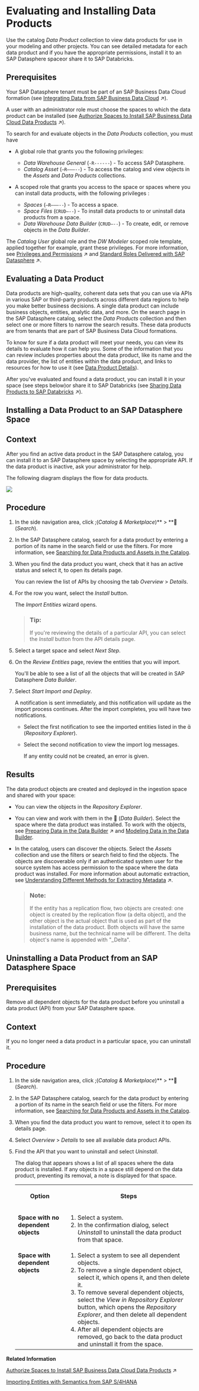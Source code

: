 <!-- loioea7cb802cbea47b39a441888873c3a49 -->

<link rel="stylesheet" type="text/css" href="css/sap-icons.css"/>

# Evaluating and Installing Data Products

Use the catalog *Data Product* collection to view data products for use in your modeling and other projects. You can see detailed metadata for each data product and if you have the appropriate permissions, install it to an SAP Datasphere spaceor share it to SAP Databricks.



<a name="loioea7cb802cbea47b39a441888873c3a49__prereq_fcb_p1y_tyb"/>

## Prerequisites

Your SAP Datasphere tenant must be part of an SAP Business Data Cloud formation \(see [Integrating Data from SAP Business Data Cloud](https://help.sap.com/viewer/9f36ca35bc6145e4acdef6b4d852d560/DEV_CURRENT/en-US/8f9c3725cfe84e08b3e951e7af06ce57.html "SAP Business Data Cloud is a fully managed SaaS solution that unifies and governs all SAP data and seamlessly connects with third-party data—giving line-of-business leaders context to make even more impactful decisions.") :arrow_upper_right:\).

A user with an administrator role must choose the spaces to which the data product can be installed \(see [Authorize Spaces to Install SAP Business Data Cloud Data Products](https://help.sap.com/viewer/935116dd7c324355803d4b85809cec97/DEV_CURRENT/en-US/67ec785b5de842488781f20c4ab52a9f.html "An SAP Datasphere administrator must choose the spaces to which SAP Business Data Cloud data products from an activated data package can be installed.") :arrow_upper_right:\).

To search for and evaluate objects in the *Data Products* collection, you must have

-   A global role that grants you the following privileges:
    -   *Data Warehouse General* \(`-R------`\) - To access SAP Datasphere.
    -   *Catalog Asset* \(`–R–––--`\) - To access the catalog and view objects in the *Assets* and *Data Products* collections.

-   A scoped role that grants you access to the space or spaces where you can install data products, with the following privileges :
    -   *Spaces* \(`–R–––--`\) - To access a space.
    -   *Space Files* \(`CRUD–--`\) - To install data products to or uninstall data products from a space.
    -   *Data Warehouse Data Builder* \(`CRUD–--`\) - To create, edit, or remove objects in the *Data Builder*.


The *Catalog User* global role and the *DW Modeler* scoped role template, applied together for example, grant these privileges. For more information, see [Privileges and Permissions](https://help.sap.com/viewer/935116dd7c324355803d4b85809cec97/DEV_CURRENT/en-US/d7350c6823a14733a7a5727bad8371aa.html "A privilege represents a task or an area in SAP Datasphere and can be assigned to a specific role. The actions that can be performed in the area are determined by the permissions assigned to a privilege.") :arrow_upper_right: and [Standard Roles Delivered with SAP Datasphere](https://help.sap.com/viewer/935116dd7c324355803d4b85809cec97/DEV_CURRENT/en-US/a50a51d80d5746c9b805a2aacbb7e4ee.html "SAP Datasphere is delivered with several standard roles. A standard role includes a predefined set of privileges and permissions.") :arrow_upper_right:. 

<a name="concept_bx2_pkv_zcc"/>

<!-- concept\_bx2\_pkv\_zcc -->

## Evaluating a Data Product

Data products are high-quality, coherent data sets that you can use via APIs in various SAP or third-party products across different data regions to help you make better business decisions. A single data product can include business objects, entities, analytic data, and more. On the search page in the SAP Datasphere catalog, select the *Data Products* collection and then select one or more filters to narrow the search results. These data products are from tenants that are part of SAP Business Data Cloud formations.

To know for sure if a data product will meet your needs, you can view its details to evaluate how it can help you. Some of the information that you can review includes properties about the data product, like its name and the data provider, the list of entities within the data product, and links to resources for how to use it \(see [Data Product Details](data-product-details-71f4d15.md)\).

After you've evaluated and found a data product, you can install it in your space \(see steps below\)or share it to SAP Databricks \(see [Sharing Data Products to SAP Databricks](https://help.sap.com/viewer/aca3ccb4b2f84eb8b6154e8fd2812c0e/cloud/en-US/09881ade3e20468a98aa90e44f8c44ff.html "Seamlessly share data products to SAP Databricks, where users can query and enrich them using machine learning and generative AI tools. Those users will then give you authorized access to the enriched data products so that you can use them in SAP Datasphere for your models.") :arrow_upper_right:\).

<a name="task_abn_f2n_gcc"/>

<!-- task\_abn\_f2n\_gcc -->

## Installing a Data Product to an SAP Datasphere Space



<a name="task_abn_f2n_gcc__context_hzr_g2n_gcc"/>

## Context

After you find an active data product in the SAP Datasphere catalog, you can install it to an SAP Datasphere space by selecting the appropriate API. If the data product is inactive, ask your administrator for help.

The following diagram displays the flow for data products.

![](images/BDC_diagram_-_expanded_BDX_BDC_on_the_bottom_with_DBX_024dbaa.png)



<a name="task_abn_f2n_gcc__steps_zsy_dfn_gcc"/>

## Procedure

1.  In the side navigation area, click <span class="SAP-icons-V5"></span>\(*Catalog & Marketplace*\)** \> **<span class="FPA-icons-V3"></span> \(*Search*\).

2.  In the SAP Datasphere catalog, search for a data product by entering a portion of its name in the search field or use the filters. For more information, see [Searching for Data Products and Assets in the Catalog](searching-for-data-products-and-assets-in-the-catalog-1047825.md).

3.  When you find the data product you want, check that it has an active status and select it, to open its details page.

    You can review the list of APIs by choosing the tab *Overview* \> *Details*.

4.  For the row you want, select the *Install* button.

    The *Import Entities* wizard opens.

    > ### Tip:  
    > If you're reviewing the details of a particular API, you can select the *Install* button from the API details page.

5.  Select a target space and select *Next Step*.

6.  On the *Review Entities* page, review the entities that you will import.

    You'll be able to see a list of all the objects that will be created in SAP Datasphere *Data Builder*.

7.  Select *Start Import and Deploy*.

    A notification is sent immediately, and this notification will update as the import process continues. After the import completes, you will have two notifications.

    -   Select the first notification to see the imported entities listed in the <span class="SAP-icons-V5"></span> \(*Repository Explorer*\).
    -   Select the second notification to view the import log messages.

        If any entity could not be created, an error is given.





<a name="task_abn_f2n_gcc__result_cbk_bhn_gcc"/>

## Results

The data product objects are created and deployed in the ingestion space and shared with your space:

-   You can view the objects in the *Repository Explorer*.
-   You can view and work with them in the <span class="FPA-icons-V3"></span> \(*Data Builder*\). Select the space where the data product was installed. To work with the objects, see [Preparing Data in the Data Builder](https://help.sap.com/viewer/ac696daa26f0413db39626bc2971e6c2/DEV_CURRENT/en-US/a43c8134d5df4f869d63a2976df9ed94.html "Users with a modeler role can use views and intelligent lookups in the Data Builder to combine, clean, and otherwise prepare data.") :arrow_upper_right: and [Modeling Data in the Data Builder](Modeling-Data-in-the-Data-Builder/modeling-data-in-the-data-builder-5c1e3d4.md).
-   In the catalog, users can discover the objects. Select the *Assets* collection and use the filters or search field to find the objects. The objects are discoverable only if an authenticated system user for the source system has access permission to the space where the data product was installed. For more information about automatic extraction, see [Understanding Different Methods for Extracting Metadata](https://help.sap.com/viewer/97d1d2f0e35d410c893e95a5ff3bee6f/DEV_CURRENT/en-US/b4f364186a9a4dddbd3f757d89decf94.html "Depending on the type of source system connected to the catalog, metadata for objects is extracted automatically, as a scheduled task, by a background process, or manually. These different methods help you ensure that the content in the catalog is up-to-date.") :arrow_upper_right:.

    > ### Note:  
    > If the entity has a replication flow, two objects are created: one object is created by the replication flow \(a delta object\), and the other object is the actual object that is used as part of the installation of the data product. Both objects will have the same business name, but the technical name will be different. The delta object's name is appended with "\_Delta".


<a name="task_dw1_ykv_s2c"/>

<!-- task\_dw1\_ykv\_s2c -->

## Uninstalling a Data Product from an SAP Datasphere Space



<a name="task_dw1_ykv_s2c__prereq_e1l_clv_s2c"/>

## Prerequisites

Remove all dependent objects for the data product before you uninstall a data product \(API\) from your SAP Datasphere space.



<a name="task_dw1_ykv_s2c__context_apk_bqx_t2c"/>

## Context

If you no longer need a data product in a particular space, you can uninstall it.



## Procedure

1.  In the side navigation area, click <span class="SAP-icons-V5"></span>\(*Catalog & Marketplace*\)** \> **<span class="FPA-icons-V3"></span> \(*Search*\).

2.  In the SAP Datasphere catalog, search for the data product by entering a portion of its name in the search field or use the filters. For more information, see [Searching for Data Products and Assets in the Catalog](searching-for-data-products-and-assets-in-the-catalog-1047825.md).

3.  When you find the data product you want to remove, select it to open its details page.

4.  Select *Overview* \> *Details* to see all available data product APIs.

5.  Find the API that you want to uninstall and select *Uninstall*.

    The dialog that appears shows a list of all spaces where the data product is installed. If any objects in a space still depend on the data product, preventing its removal, a note is displayed for that space.


    <table>
    <tr>
    <th valign="top">

    Option
    
    </th>
    <th valign="top">

    Steps
    
    </th>
    </tr>
    <tr>
    <td valign="top">
    
    **Space with no dependent objects**
    
    </td>
    <td valign="top">
    
    1.  Select a system.
    2.  In the confirmation dialog, select *Uninstall* to uninstall the data product from that space.


    
    </td>
    </tr>
    <tr>
    <td valign="top">
    
    **Space with dependent objects**
    
    </td>
    <td valign="top">
    
    1.  Select a system to see all dependent objects.
    2.  To remove a single dependent object, select it, which opens it, and then delete it.
    3.  To remove several dependent objects, select the *View in Repository Explorer* button, which opens the *Repository Explorer*, and then delete all dependent objects.
    4.  After all dependent objects are removed, go back to the data product and uninstall it from the space.


    
    </td>
    </tr>
    </table>
    

**Related Information**  


[Authorize Spaces to Install SAP Business Data Cloud Data Products](https://help.sap.com/viewer/935116dd7c324355803d4b85809cec97/DEV_CURRENT/en-US/67ec785b5de842488781f20c4ab52a9f.html "An SAP Datasphere administrator must choose the spaces to which SAP Business Data Cloud data products from an activated data package can be installed.") :arrow_upper_right:

[Importing Entities with Semantics from SAP S/4HANA](Acquiring-and-Preparing-Data-in-the-Data-Builder/importing-entities-with-semantics-from-sap-s-4hana-845fedb.md "You can use the Import Entities wizard to load metadata from your SAP S/4HANA Cloud and SAP S/4HANA on-premise connections via semantically-rich objects. The wizard creates Business Builder and Data Builder entities (along with all the objects on which they depend) in SAP Datasphere.")

